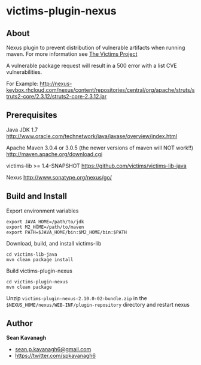 victims-plugin-nexus
======

About
-----
Nexus plugin to prevent distribution of vulnerable artifacts when running maven. For more information see [The Victims Project](https://github.com/victims])

A vulnerable package request will result in a 500 error with a list CVE vulnerabilities.

For Example: http://nexus-keybox.rhcloud.com/nexus/content/repositories/central/org/apache/struts/struts2-core/2.3.12/struts2-core-2.3.12.jar

Prerequisites
-------------
Java JDK 1.7 
http://www.oracle.com/technetwork/java/javase/overview/index.html

Apache Maven 3.0.4 or 3.0.5 (the newer versions of maven will NOT work!!)
http://maven.apache.org/download.cgi

victims-lib >= 1.4-SNAPSHOT
https://github.com/victims/victims-lib-java

Nexus
http://www.sonatype.org/nexus/go/

Build and Install
-----------------
Export environment variables

    export JAVA_HOME=/path/to/jdk
    export M2_HOME=/path/to/maven
    export PATH=$JAVA_HOME/bin:$M2_HOME/bin:$PATH

Download, build, and install victims-lib

    cd victims-lib-java
    mvn clean package install

Build victims-plugin-nexus

    cd victims-plugin-nexus
    mvn clean package

Unzip `victims-plugin-nexus-2.10.0-02-bundle.zip` in the `$NEXUS_HOME/nexus/WEB-INF/plugin-repository`
directory and restart nexus

Author
------
**Sean Kavanagh** 

+ sean.p.kavanagh6@gmail.com
+ https://twitter.com/spkavanagh6
